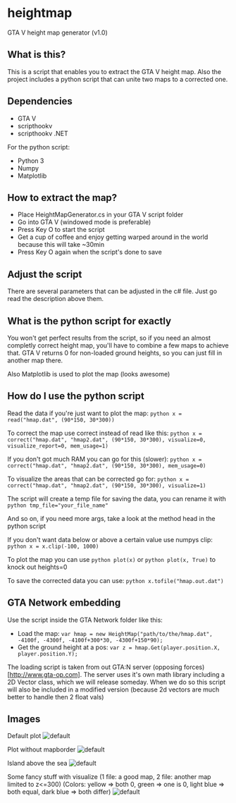 # heightmap
GTA V height map generator (v1.0)

## What is this?
This is a script that enables you to extract the GTA V height map.
Also the project includes a python script that can unite two maps to a corrected one.

## Dependencies

- GTA V
- scripthookv
- scripthookv .NET

For the python script:

- Python 3
- Numpy
- Matplotlib

## How to extract the map?

- Place HeightMapGenerator.cs in your GTA V script folder
- Go into GTA V (windowed mode is preferable)
- Press Key O to start the script
- Get a cup of coffee and enjoy getting warped around in the world because this will take ~30min
- Press Key O again when the script's done to save

## Adjust the script

There are several parameters that can be adjusted in the c# file.
Just go read the description above them.

## What is the python script for exactly

You won't get perfect results from the script, so if you need an almost completly correct height map,
you'll have to combine a few maps to achieve that.
GTA V returns 0 for non-loaded ground heights, so you can just fill in another map there.

Also Matplotlib is used to plot the map (looks awesome)

## How do I use the python script

Read the data if you're just want to plot the map:
`python x = read("hmap.dat", (90*150, 30*300))`

To correct the map use correct instead of read like this:
`python x = correct("hmap.dat", "hmap2.dat", (90*150, 30*300), visualize=0, visualize_report=0, mem_usage=1)`

If you don't got much RAM you can go for this (slower):
`python x = correct("hmap.dat", "hmap2.dat", (90*150, 30*300), mem_usage=0)`

To visualize the areas that can be corrected go for:
`python x = correct("hmap.dat", "hmap2.dat", (90*150, 30*300), visualize=1)`

The script will create a temp file for saving the data, you can rename it with
`python tmp_file="your_file_name"`

And so on, if you need more args, take a look at the method head in the python script


If you don't want data below or above a certain value use numpys clip:
`python x = x.clip(-100, 1000)`

To plot the map you can use
`python plot(x)` or `python plot(x, True)` to knock out heights=0

To save the corrected data you can use:
`python x.tofile("hmap.out.dat")`

## GTA Network embedding

Use the script inside the GTA Network folder like this:

- Load the map: `var hmap = new HeightMap("path/to/the/hmap.dat", -4100f, -4300f, -4100f+300*30, -4300f+150*90);`
- Get the ground height at a pos: `var z = hmap.Get(player.position.X, player.position.Y);`

The loading script is taken from out GTA:N server (opposing forces)[http://www.gta-op.com].
The server uses it's own math library including a 2D Vector class, which we will release someday.
When we do so this script will also be included in a modified version (because 2d vectors are much better to handle then 2 float vals)

## Images

Default plot
![default](http://www.gta-op/hmap/default.png)

Plot without mapborder
![default](http://www.gta-op/hmap/island.png)

Island above the sea
![default](http://www.gta-op/hmap/above_sea.png)

Some fancy stuff with visualize (1 file: a good map, 2 file: another map limited to z<=300)
(Colors: yellow => both 0, green => one is 0, light blue => both equal, dark blue => both differ)
![default](http://www.gta-op/hmap/valid.png)
